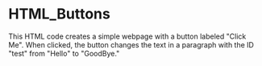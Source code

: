 # HTML_Buttons
This HTML code creates a simple webpage with a button labeled "Click Me". When clicked, the button changes the text in a paragraph with the ID "test" from "Hello" to "GoodBye."
